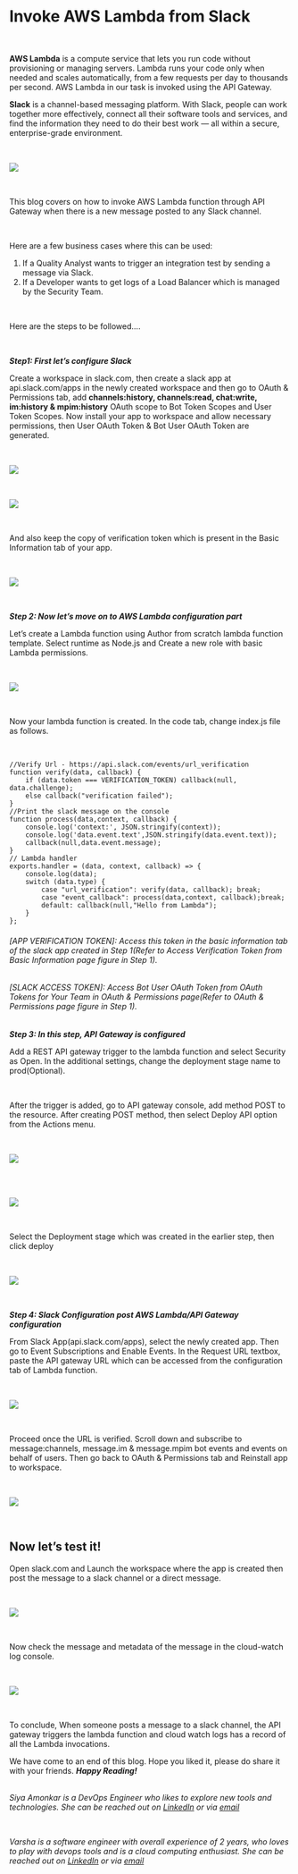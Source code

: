 # Invoke AWS Lambda from Slack


<br/>


**AWS Lambda** is a compute service that lets you run code without provisioning or managing servers. Lambda runs your code only when needed and scales automatically, from a few requests per day to thousands per second. AWS Lambda in our task is invoked using the API Gateway.

**Slack** is a channel-based messaging platform. With Slack, people can work together more effectively, connect all their software tools and services, and find the information they need to do their best work — all within a secure, enterprise-grade environment.

<br/>

![ ](/images/lambda_slack/intro.png "Invoke lambda function through API Gateway from Slack")

<br/>

This blog covers on how to invoke AWS Lambda function through API Gateway when there is a new message posted to any Slack channel.

<br/>

Here are a few business cases where this can be used:

1. If a Quality Analyst wants to trigger an integration test by sending a message via Slack.
2. If a Developer wants to get logs of a Load Balancer which is managed by the Security Team.

<br/>

Here are the steps to be followed….

<br/>

***Step1: First let’s configure Slack***

Create a workspace in slack.com, then create a slack app at api.slack.com/apps in the newly created workspace and then go to OAuth & Permissions tab, add **channels:history, channels:read, chat:write, im:history & mpim:history** OAuth scope to Bot Token Scopes and User Token Scopes. Now install your app to workspace and allow necessary permissions, then User OAuth Token & Bot User OAuth Token are generated.

<br/>

![ ](/images/lambda_slack/step-1.png "Bot and User Token Scopes")

<br/>

![ ](/images/lambda_slack/step-1.2.png "OAuth & Permissions page")

<br/>

And also keep the copy of verification token which is present in the Basic Information tab of your app.

<br/>

![ ](/images/lambda_slack/step-1.3.png "Access Verification Token from Basic Information page
")

<br/>

***Step 2: Now let’s move on to AWS Lambda configuration part***

Let’s create a Lambda function using Author from scratch lambda function template. Select runtime as Node.js and Create a new role with basic Lambda permissions.

<br/>

![ ](/images/lambda_slack/step-2.1.png "Creating Lambda function in AWS Lambda Console")

<br/>

Now your lambda function is created. In the code tab, change index.js file as follows.

<br/>

```
//Verify Url - https://api.slack.com/events/url_verification
function verify(data, callback) {
    if (data.token === VERIFICATION_TOKEN) callback(null, data.challenge);
    else callback("verification failed");   
}
//Print the slack message on the console
function process(data,context, callback) {
    console.log('context:', JSON.stringify(context));
    console.log('data.event.text',JSON.stringify(data.event.text));
    callback(null,data.event.message);
}
// Lambda handler
exports.handler = (data, context, callback) => {
    console.log(data);
    switch (data.type) {
        case "url_verification": verify(data, callback); break;
        case "event_callback": process(data,context, callback);break;
        default: callback(null,"Hello from Lambda");
    }
};
```

###### *[APP VERIFICATION TOKEN]: Access this token in the basic information tab of the slack app created in Step 1(Refer to Access Verification Token from Basic Information page figure in Step 1).* 
###### *[SLACK ACCESS TOKEN]: Access Bot User OAuth Token from OAuth Tokens for Your Team in OAuth & Permissions page(Refer to OAuth & Permissions page figure in Step 1).*

***Step 3: In this step, API Gateway is configured***

Add a REST API gateway trigger to the lambda function and select Security as Open. In the additional settings, change the deployment stage name to prod(Optional).

<br/>

After the trigger is added, go to API gateway console, add method POST to the resource. After creating POST method, then select Deploy API option from the Actions menu.

<br/>

![ ](/images/lambda_slack/step-3.1.png "Add POST method to the SlackLambda resource")

<br/>
<br/>

![ ](/images/lambda_slack/step-3.2.png "Select Deploy API")

<br/>

Select the Deployment stage which was created in the earlier step, then click deploy

<br/>

![ ](/images/lambda_slack/step-3.3.png "Deploy API to prod stage")

<br/>

***Step 4: Slack Configuration post AWS Lambda/API Gateway configuration***

From Slack App(api.slack.com/apps), select the newly created app. Then go to Event Subscriptions and Enable Events. In the Request URL textbox, paste the API gateway URL which can be accessed from the configuration tab of Lambda function.

<br/>

![ ](/images/lambda_slack/step-4.1.png "Enabling EVents in Event Subscription page")

<br/>

Proceed once the URL is verified. Scroll down and subscribe to message:channels, message.im & message.mpim bot events and events on behalf of users. Then go back to OAuth & Permissions tab and Reinstall app to workspace.

<br/>


![ ](/images/lambda_slack/step-4.2.png " ")

<br/>

## Now let’s test it!

Open slack.com and Launch the workspace where the app is created then post the message to a slack channel or a direct message.

<br/>

![ ](/images/lambda_slack/step-4.3.png "Message posted to slack channel")

<br/>

Now check the message and metadata of the message in the cloud-watch log console.

<br/>

![ ](/images/lambda_slack/step-4.4.png " ")

<br/>

To conclude, When someone posts a message to a slack channel, the API gateway triggers the lambda function and cloud watch logs has a record of all the Lambda invocations.

We have come to an end of this blog. Hope you liked it, please do share it with your friends. ***Happy Reading!***
<br/>
<br/>

*Siya Amonkar is a DevOps Engineer who likes to explore new tools and technologies. She can be reached out on [LinkedIn](https://www.linkedin.com/in/siya-amonkar-b818b41b4) or via [email](https://mail.google.com/mail/u/0/?fs=1&tf=cm&source=mailto&to=siya.amonkar9811@gmail.com)*

<br/>

*Varsha is a software engineer with overall experience of 2 years,  who loves to play with devops tools and is a cloud computing enthusiast. She can be reached out on [LinkedIn](https://www.linkedin.com/in/varsha-reddy-kumbham-05714317b) or via [email](https://mail.google.com/mail/u/0/?fs=1&tf=cm&source=mailto&to=varshareddykumbham@gmail.com)*

